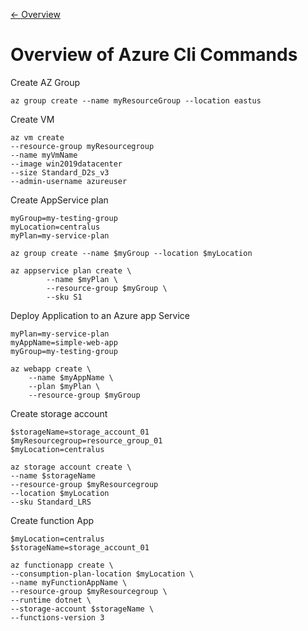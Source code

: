 [<- Overview](../README.MD)

# Overview of Azure Cli Commands 

Create AZ Group<br>
```
az group create --name myResourceGroup --location eastus
```
Create VM 
```
az vm create 
--resource-group myResourcegroup
--name myVmName
--image win2019datacenter
--size Standard_D2s_v3
--admin-username azureuser
```

Create AppService plan 
```
myGroup=my-testing-group
myLocation=centralus
myPlan=my-service-plan

az group create --name $myGroup --location $myLocation

az appservice plan create \
        --name $myPlan \
        --resource-group $myGroup \
        --sku S1
```
Deploy Application to an Azure app Service
```
myPlan=my-service-plan
myAppName=simple-web-app
myGroup=my-testing-group

az webapp create \
    --name $myAppName \
    --plan $myPlan \
    --resource-group $myGroup
```

Create storage account
```
$storageName=storage_account_01
$myResourcegroup=resource_group_01
$myLocation=centralus

az storage account create \
--name $storageName
--resource-group $myResourcegroup
--location $myLocation
--sku Standard_LRS
```

Create function App
```
$myLocation=centralus
$storageName=storage_account_01

az functionapp create \
--consumption-plan-location $myLocation \
--name myFunctionAppName \
--resource-group $myResourcegroup \
--runtime dotnet \
--storage-account $storageName \
--functions-version 3 

```